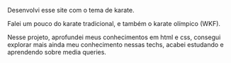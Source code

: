 Desenvolvi esse site com o tema de karate.

Falei um pouco do karate tradicional, e também o karate olímpico (WKF).

Nesse projeto, aprofundei meus conhecimentos em html e css, consegui explorar mais ainda meu conhecimento nessas techs, acabei estudando e aprendendo sobre media queries. 

